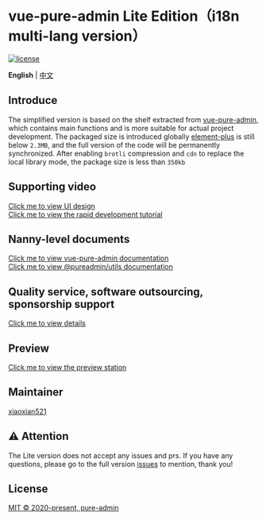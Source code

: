 <h1>vue-pure-admin Lite Edition（i18n multi-lang version）</h1>

[![license](https://img.shields.io/github/license/pure-admin/vue-pure-admin.svg)](LICENSE)

**English** | [中文](./README.md)

## Introduce

The simplified version is based on the shelf extracted from [vue-pure-admin](https://github.com/pure-admin/vue-pure-admin), which contains main functions and is more suitable for actual project development. The packaged size is introduced globally [element-plus](https://element-plus.org) is still below `2.3MB`, and the full version of the code will be permanently synchronized. After enabling `brotli` compression and `cdn` to replace the local library mode, the package size is less than `350kb`

## Supporting video

[Click me to view UI design](https://www.bilibili.com/video/BV17g411T7rq)  
[Click me to view the rapid development tutorial](https://www.bilibili.com/video/BV1kg411v7QT)

## Nanny-level documents

[Click me to view vue-pure-admin documentation](https://pure-admin.github.io/pure-admin-doc)  
[Click me to view @pureadmin/utils documentation](https://pure-admin-utils.netlify.app)

## Quality service, software outsourcing, sponsorship support

[Click me to view details](https://pure-admin.github.io/pure-admin-doc/pages/service/)

## Preview

[Click me to view the preview station](https://pure-admin-thin.netlify.app/#/login)

## Maintainer

[xiaoxian521](https://github.com/xiaoxian521)

## ⚠️ Attention

The Lite version does not accept any issues and prs. If you have any questions, please go to the full version [issues](https://github.com/pure-admin/vue-pure-admin/issues/new/choose) to mention, thank you!

## License

[MIT © 2020-present, pure-admin](./LICENSE)
